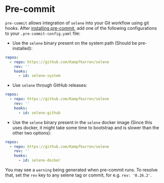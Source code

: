 # Pre-commit

`pre-commit` allows integration of `selene` into your Git workflow using git hooks. After [installing pre-commit](https://pre-commit.com/#install), add one of the following configurations to your `.pre-commit-config.yaml` file:

* Use the `selene` binary present on the system path (Should be pre-installed):

```yaml
repos:
  - repo: https://github.com/Kampfkarren/selene
    rev: ''
    hooks:
      - id: selene-system
```

* Use `selene` through GitHub releases:

```yaml
repos:
  - repo: https://github.com/Kampfkarren/selene
    rev: ''
    hooks:
      - id: selene-github
```

* Use the `selene` binary present in the `selene` docker image (Since this uses docker, it might take some time to bootstrap and is slower than the other two options):

```yaml
repos:
  - repo: https://github.com/Kampfkarren/selene
    rev: ''
    hooks:
      - id: selene-docker
```

You may see a `warning` being generated when pre-commit runs. To resolve that, set the `rev` key to any selene tag or commit, for e.g. `rev: '0.26.2'`.